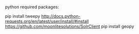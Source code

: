 python required packages:

pip install tweepy
http://docs.python-requests.org/en/latest/user/install/#install
https://github.com/moonlitesolutions/SolrClient
pip install geopy
